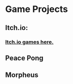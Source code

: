 # Game Projects
## Itch.io:
### [Itch.io games here.](https://islandtreehouse.itch.io) 
## Peace Pong
## Morpheus
